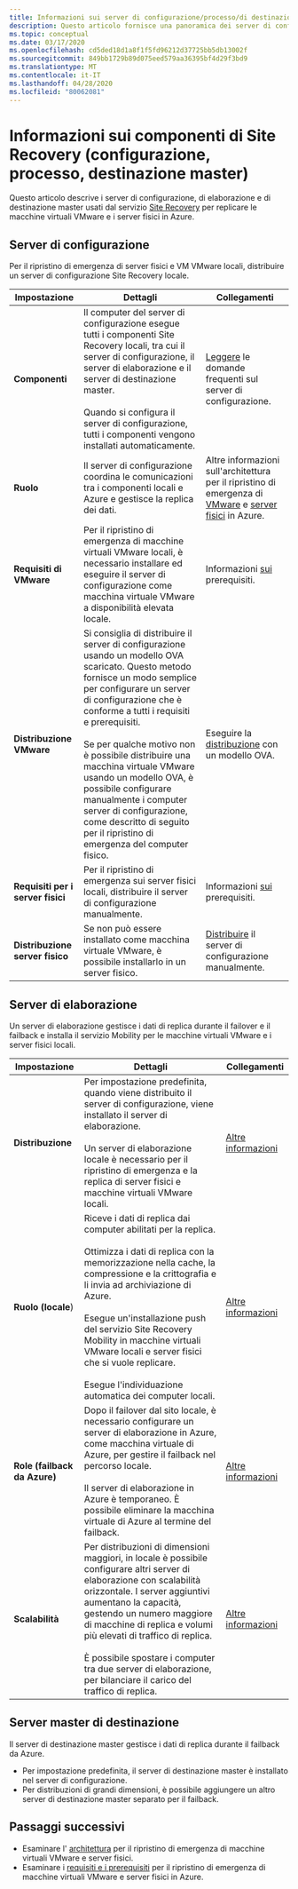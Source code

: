 ```yaml
---
title: Informazioni sui server di configurazione/processo/di destinazione master di Azure Site Recovery
description: Questo articolo fornisce una panoramica dei server di configurazione, di elaborazione e di destinazione master usando quando si configura il ripristino di emergenza di macchine virtuali VMware locali in Azure con Azure Site Recovery
ms.topic: conceptual
ms.date: 03/17/2020
ms.openlocfilehash: cd5ded18d1a8f1f5fd96212d37725bb5db13002f
ms.sourcegitcommit: 849bb1729b89d075eed579aa36395bf4d29f3bd9
ms.translationtype: MT
ms.contentlocale: it-IT
ms.lasthandoff: 04/28/2020
ms.locfileid: "80062081"
---
```

# <a name="about-site-recovery-components-configuration-process-master-target"></a>Informazioni sui componenti di Site Recovery (configurazione, processo, destinazione master)

Questo articolo descrive i server di configurazione, di elaborazione e di destinazione master usati dal servizio [Site Recovery](site-recovery-overview.md) per replicare le macchine virtuali VMware e i server fisici in Azure.

## <a name="configuration-server"></a>Server di configurazione

Per il ripristino di emergenza di server fisici e VM VMware locali, distribuire un server di configurazione Site Recovery locale.

**Impostazione** | **Dettagli** | **Collegamenti**
--- | --- | ---
**Componenti**  | Il computer del server di configurazione esegue tutti i componenti Site Recovery locali, tra cui il server di configurazione, il server di elaborazione e il server di destinazione master.<br/><br/> Quando si configura il server di configurazione, tutti i componenti vengono installati automaticamente. | [Leggere](vmware-azure-common-questions.md#configuration-server) le domande frequenti sul server di configurazione.
**Ruolo** | Il server di configurazione coordina le comunicazioni tra i componenti locali e Azure e gestisce la replica dei dati. | Altre informazioni sull'architettura per il ripristino di emergenza di [VMware](vmware-azure-architecture.md) e [server fisici](physical-azure-architecture.md) in Azure.
**Requisiti di VMware** | Per il ripristino di emergenza di macchine virtuali VMware locali, è necessario installare ed eseguire il server di configurazione come macchina virtuale VMware a disponibilità elevata locale. | Informazioni [sui](vmware-azure-deploy-configuration-server.md#prerequisites) prerequisiti.
**Distribuzione VMware** | Si consiglia di distribuire il server di configurazione usando un modello OVA scaricato. Questo metodo fornisce un modo semplice per configurare un server di configurazione che è conforme a tutti i requisiti e prerequisiti.<br/><br/> Se per qualche motivo non è possibile distribuire una macchina virtuale VMware usando un modello OVA, è possibile configurare manualmente i computer server di configurazione, come descritto di seguito per il ripristino di emergenza del computer fisico. | Eseguire la [distribuzione](vmware-azure-deploy-configuration-server.md#deploy-a-configuration-server-through-an-ova-template) con un modello OVA.
**Requisiti per i server fisici** | Per il ripristino di emergenza sui server fisici locali, distribuire il server di configurazione manualmente. | Informazioni [sui](physical-azure-set-up-source.md#prerequisites) prerequisiti.
**Distribuzione server fisico** | Se non può essere installato come macchina virtuale VMware, è possibile installarlo in un server fisico. | [Distribuire](physical-azure-set-up-source.md#set-up-the-source-environment) il server di configurazione manualmente.

## <a name="process-server"></a>Server di elaborazione

Un server di elaborazione gestisce i dati di replica durante il failover e il failback e installa il servizio Mobility per le macchine virtuali VMware e i server fisici locali.

**Impostazione** | **Dettagli** | **Collegamenti**
--- | --- | ---
**Distribuzione**  | Per impostazione predefinita, quando viene distribuito il server di configurazione, viene installato il server di elaborazione. <br/><br/> Un server di elaborazione locale è necessario per il ripristino di emergenza e la replica di server fisici e macchine virtuali VMware locali. | [Altre informazioni](vmware-azure-architecture.md#architectural-components)
**Ruolo (locale**) | Riceve i dati di replica dai computer abilitati per la replica. <br/><br/> Ottimizza i dati di replica con la memorizzazione nella cache, la compressione e la crittografia e li invia ad archiviazione di Azure. <br/><br/> Esegue un'installazione push del servizio Site Recovery Mobility in macchine virtuali VMware locali e server fisici che si vuole replicare. <br/><br/> Esegue l'individuazione automatica dei computer locali. | [Altre informazioni](vmware-azure-enable-replication.md)
**Role (failback da Azure)** | Dopo il failover dal sito locale, è necessario configurare un server di elaborazione in Azure, come macchina virtuale di Azure, per gestire il failback nel percorso locale.<br/><br/> Il server di elaborazione in Azure è temporaneo. È possibile eliminare la macchina virtuale di Azure al termine del failback. | [Altre informazioni](vmware-azure-set-up-process-server-azure.md)
**Scalabilità** | Per distribuzioni di dimensioni maggiori, in locale è possibile configurare altri server di elaborazione con scalabilità orizzontale. I server aggiuntivi aumentano la capacità, gestendo un numero maggiore di macchine di replica e volumi più elevati di traffico di replica.<br/><br/> È possibile spostare i computer tra due server di elaborazione, per bilanciare il carico del traffico di replica. | [Altre informazioni](vmware-azure-set-up-process-server-scale.md)

## <a name="master-target-server"></a>Server master di destinazione

Il server di destinazione master gestisce i dati di replica durante il failback da Azure.

- Per impostazione predefinita, il server di destinazione master è installato nel server di configurazione.
- Per distribuzioni di grandi dimensioni, è possibile aggiungere un altro server di destinazione master separato per il failback.

## <a name="next-steps"></a>Passaggi successivi

- Esaminare l' [architettura](vmware-azure-architecture.md) per il ripristino di emergenza di macchine virtuali VMware e server fisici.
- Esaminare i [requisiti e i prerequisiti](vmware-physical-azure-support-matrix.md) per il ripristino di emergenza di macchine virtuali VMware e server fisici in Azure.
